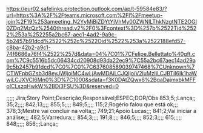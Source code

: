 https://eur02.safelinks.protection.outlook.com/ap/t-59584e83/?url=https%3A%2F%2Fteams.microsoft.com%2Fl%2Fmeetup-join%2F19%253ameeting_N2YyMjBiZDYtYjVhMy00ZWNlLThkNzgtNTE2OGI0ZDg2MzQz%2540thread.v2%2F0%3Fcontext%3D%257b%2522Tid%2522%253a%252255a2bc67-aec1-4ad2-9a9c-5b2457b91dcd%2522%252c%2522Oid%2522%253a%2522188efd57-c8ba-42b2-a9c1-74f6686a76f4%2522%257d&data=04%7C01%7CFelipe.Bellettato%40gft.com%7C9c5516b5dc06434cd20908d93da22ec9%7C55a2bc67aec14ad29a9c5b2457b91dcd%7C0%7C0%7C637608589039747468%7CUnknown%7CTWFpbGZsb3d8eyJWIjoiMC4wLjAwMDAiLCJQIjoiV2luMzIiLCJBTiI6Ik1haWwiLCJXVCI6Mn0%3D%7C1000&sdata=f3K0DAtZQwx6%2BgaDajmxbkMFFoICLszqHwkW%2BDi3FSU%3D&reserved=0


;;;;;
Jira;Story Point;Descrição;Responsável;ESPEC;DOR/Obs
853;5;;Lança;;
35;2;;;;
842;13;;;;
855;5;;;;
849;5;;;;
115;2;Rogério falou que está ok;;;
378;3;Mestre vai concluir na volta;;;
749;21;Apoio Lucas;;;
841;2;Vai iniciar a análise;;;
482;5;Varredura;;;
854;3;;;;
191;8;;;;
846;5;;;;
852;3;;;;
615;;;;;
848;;;;;
856;;;Lança;;
